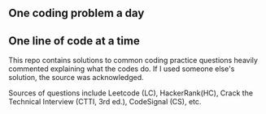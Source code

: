## One coding problem a day 
## One line of code at a time
This repo contains solutions to common coding practice questions heavily commented explaining what the codes do. If I used someone else's solution, the source was acknowledged.

Sources of questions include Leetcode (LC), HackerRank(HC), Crack the Technical Interview (CTTI, 3rd ed.), CodeSignal (CS), etc.
